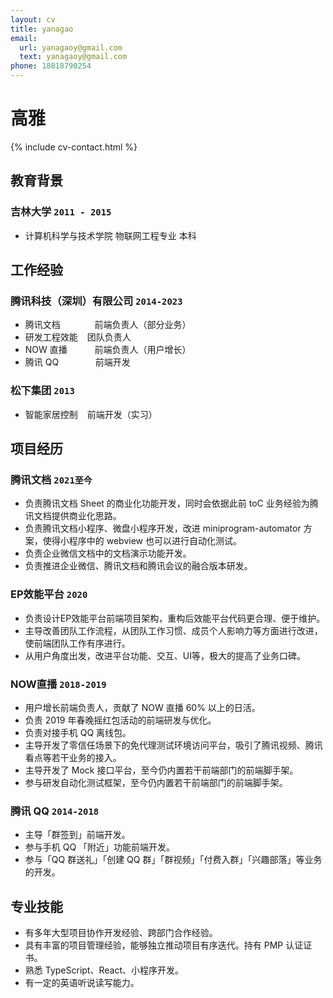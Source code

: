 ```yaml
---
layout: cv
title: yanagao
email:
  url: yanagaoy@gmail.com
  text: yanagaoy@gmail.com
phone: 18818790254
---
```


#  **高雅**

{% include cv-contact.html %}


## 教育背景

### **吉林大学** `2011 - 2015`

- 计算机科学与技术学院 物联网工程专业 本科


## 工作经验

### **腾讯科技（深圳）有限公司** `2014-2023`

- 腾讯文档 &ensp; &ensp; &ensp; &ensp; &ensp;前端负责人（部分业务）
- 研发工程效能 &ensp; 团队负责人
- NOW 直播 &ensp; &ensp; &ensp; &ensp;前端负责人（用户增长）
- 腾讯 QQ &ensp; &ensp; &ensp; &ensp; &ensp; 前端开发

### **松下集团** `2013`

- 智能家居控制 &ensp;	前端开发（实习）


## 项目经历

### **腾讯文档** `2021至今`

- 负责腾讯文档 Sheet 的商业化功能开发，同时会依据此前 toC 业务经验为腾讯文档提供商业化思路。
- 负责腾讯文档小程序、微盘小程序开发，改进 miniprogram-automator 方案，使得小程序中的 webview 也可以进行自动化测试。
- 负责企业微信文档中的文档演示功能开发。
- 负责推进企业微信、腾讯文档和腾讯会议的融合版本研发。

### **EP效能平台** `2020`

- 负责设计EP效能平台前端项目架构，重构后效能平台代码更合理、便于维护。
- 主导改善团队工作流程，从团队工作习惯、成员个人影响力等方面进行改进，使前端团队工作有序进行。
- 从用户角度出发，改进平台功能、交互、UI等，极大的提高了业务口碑。

### **NOW直播** `2018-2019`

- 用户增长前端负责人，贡献了 NOW 直播 60% 以上的日活。
- 负责 2019 年春晚摇红包活动的前端研发与优化。
- 负责对接手机 QQ 离线包。
- 主导开发了零信任场景下的免代理测试环境访问平台，吸引了腾讯视频、腾讯看点等若干业务的接入。
- 主导开发了 Mock 接口平台，至今仍内置若干前端部门的前端脚手架。
- 参与研发自动化测试框架，至今仍内置若干前端部门的前端脚手架。

### **腾讯 QQ** `2014-2018`

- 主导「群签到」前端开发。
- 参与手机 QQ 「附近」功能前端开发。
- 参与「QQ 群送礼」「创建 QQ 群」「群视频」「付费入群」「兴趣部落」等业务的开发。


<!-- ### **手Q动态附近** `2018`

- 使用vue重构附近页面
- 将广告接入附近feeds中增加收入
  
### **手Q群基础业务** `2016-2018`

- 群签到项目负责人，在原来单纯定位签到的基础上，增加更多签到玩法，刺激群内分享优质内容状态，刺激互动。共三次重构，组件化项目增加可维护性以及可扩展性。
- 同时负责了群送礼、群创建、群视频管理后台、付费入群等项目的日常开发以及项目优化，使用 React、Vue 重构替换老旧框架。

### **兴趣部落** `2014-2016`

- 负责兴趣部落日常需求开发。

### **手Q AK离线包管理平台** `2015-2016`

- 接手前手Q离线包预加载功能是由管理员人工配置发布的，人力成本高效率低，于是增加了预加载定时开关功能，一次审批自动发布，省去了每周审核发布的人工成本。 -->


## 专业技能
- 有多年大型项目协作开发经验、跨部门合作经验。
- 具有丰富的项目管理经验，能够独立推动项目有序迭代。持有 PMP 认证证书。
- 熟悉 TypeScript、React、小程序开发。
- 有一定的英语听说读写能力。
